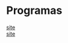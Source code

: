 # Programas

[site](https://randomnerdtutorials.com/esp32-esp8266-micropython-web-server/)
<br />
[site](https://randomnerdtutorials.com/esp32-bh1750-ambient-light-sensor/)